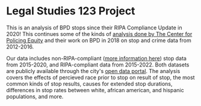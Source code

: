 # Legal Studies 123 Project
 
This is an analysis of BPD stops since their RIPA Compliance Update in 2020! This continues some of the kinds of [analysis done by The Center for Policing Equity](https://www.berkeleyside.org/wp-content/uploads/2018/05/Berkeley-Report-May-2018.pdf) and their work on BPD in 2018 on stop and crime data from 2012-2016. 

Our data includes non-RIPA-compliant ([more information here](https://oag.ca.gov/ab953)) stop data from 2015-2020, and RIPA-compliant data from 2015-2022. Both datasets are publicly available through the city's [open data portal](https://data.cityofberkeley.info/). The analysis covers the effects of percieved race prior to stop on result of stop, the most common kinds of stop results, causes for extended stop durations,  differences in stop rates between white, african american, and hispanic populations, and more. 
